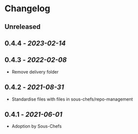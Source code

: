 # Changelog

## Unreleased

## 0.4.4 - *2023-02-14*

## 0.4.3 - *2022-02-08*

- Remove delivery folder

## 0.4.2 - *2021-08-31*

- Standardise files with files in sous-chefs/repo-management

## 0.4.1 - *2021-06-01*

- Adoption by Sous-Chefs
